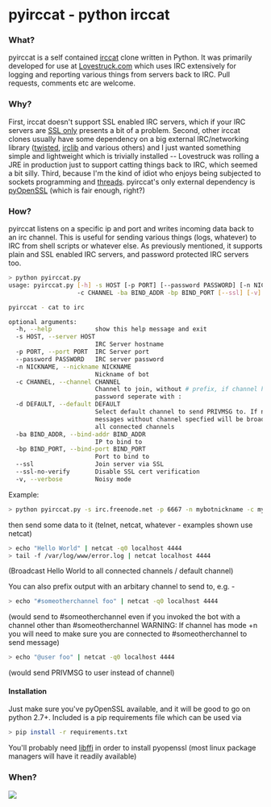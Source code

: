 pyirccat - python irccat
========

### What?

pyirccat is a self contained <a href="https://github.com/RJ/irccat">irccat</a> clone written in Python. It was primarily developed for use at <a href="http://www.lovestruck.com/">Lovestruck.com</a> which uses IRC extensively for logging and reporting various things from servers back to IRC. Pull requests, comments etc are welcome.

### Why?

First, irccat doesn't support SSL enabled IRC servers, which if your IRC servers are <a href="http://i.imgur.com/Wr6Sh6S.png">SSL only</a> presents a bit of a problem. Second, other irccat clones usually have some dependency on a big external IRC/networking library (<a href="https://twistedmatrix.com/trac/">twisted</a>, <a href="http://python-irclib.sourceforge.net/">irclib</a> and various others) and I just wanted something simple and lightweight which is trivially installed -- Lovestruck was rolling a JRE in production just to support catting things back to IRC, which seemed a bit silly. Third, because I'm the kind of idiot who enjoys being subjected to sockets programming and <a href="https://twitter.com/davidlohr/status/288786300067270656">threads</a>. pyirccat's only external dependency is <a href="https://github.com/pyca/pyopenssl">pyOpenSSL</a> (which is fair enough, right?)

### How?

pyirccat listens on a specific ip and port and writes incoming data back to an irc channel. This is useful for sending various things (logs, whatever) to IRC from shell scripts or whatever else. As previously mentioned, it supports plain and SSL enabled IRC servers, and password protected IRC servers too.

```bash
> python pyirccat.py
usage: pyirccat.py [-h] -s HOST [-p PORT] [--password PASSWORD] [-n NICKNAME]
                   -c CHANNEL -ba BIND_ADDR -bp BIND_PORT [--ssl] [-v]

pyirccat - cat to irc

optional arguments:
  -h, --help            show this help message and exit
  -s HOST, --server HOST
                        IRC Server hostname
  -p PORT, --port PORT  IRC Server port
  --password PASSWORD   IRC server password
  -n NICKNAME, --nickname NICKNAME
                        Nickname of bot
  -c CHANNEL, --channel CHANNEL
                        Channel to join, without # prefix, if channel has a
                        password seperate with :
  -d DEFAULT, --default DEFAULT
                        Select default channel to send PRIVMSG to. If not set
                        messages without channel specfied will be broadcast to
                        all connected channels                        
  -ba BIND_ADDR, --bind-addr BIND_ADDR
                        IP to bind to
  -bp BIND_PORT, --bind-port BIND_PORT
                        Port to bind to
  --ssl                 Join server via SSL
  --ssl-no-verify       Disable SSL cert verification
  -v, --verbose         Noisy mode
```

Example:

```bash
> python pyirccat.py -s irc.freenode.net -p 6667 -n mybotnickname -c mychannel -c otherchannel:channelpassword -ba 0.0.0.0 -bp 4444
```

then send some data to it (telnet, netcat, whatever - examples shown use netcat)

```bash
> echo "Hello World" | netcat -q0 localhost 4444
> tail -f /var/log/www/error.log | netcat localhost 4444
```

(Broadcast Hello World to all connected channels / default channel)

You can also prefix output with an arbitary channel to send to, e.g. -

```bash
> echo "#someotherchannel foo" | netcat -q0 localhost 4444
```

(would send to #someotherchannel even if you invoked the bot with a channel other than #someotherchannel WARNING: If channel has mode +n you will need to make sure you are connected to #someotherchannel to send message)

```bash
> echo "@user foo" | netcat -q0 localhost 4444
```

(would send PRIVMSG to user instead of channel)

#### Installation

Just make sure you've pyOpenSSL available, and it will be good to go on python 2.7+. Included is a pip requirements file which can be used via

```bash
> pip install -r requirements.txt
```

You'll probably need <a href="http://sourceware.org/libffi/">libffi</a> in order to install pyopenssl (most linux package managers will have it readily available)


### When?

<img src="http://i.imgur.com/G2lAe1I.jpg">
